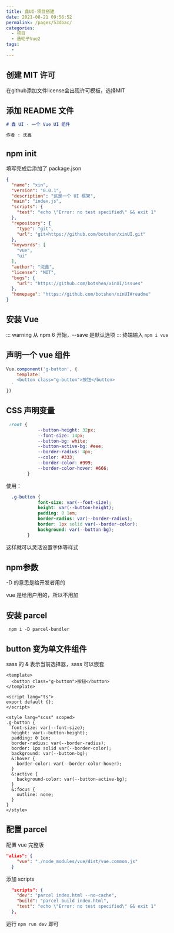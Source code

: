 ```yaml
---
title: 鑫UI-项目搭建
date: 2021-08-21 09:56:52
permalink: /pages/53dbac/
categories:
  - 项目
  - 造轮子Vue2
tags:
  - 
---
```

## 创建 MIT 许可
在github添加文件license会出现许可模板，选择MIT
## 添加 README 文件
```markdown
# 鑫 UI - 一个 Vue UI 组件

作者 : 沈鑫
```
## npm init
填写完成后添加了 package.json
```json
{
  "name": "xin",
  "version": "0.0.1",
  "description": "这是一个 UI 框架",
  "main": "index.js",
  "scripts": {
    "test": "echo \"Error: no test specified\" && exit 1"
  },
  "repository": {
    "type": "git",
    "url": "git+https://github.com/botshen/xinUI.git"
  },
  "keywords": [
    "vue",
    "ui"
  ],
  "author": "沈鑫",
  "license": "MIT",
  "bugs": {
    "url": "https://github.com/botshen/xinUI/issues"
  },
  "homepage": "https://github.com/botshen/xinUI#readme"
}

```
## 安装 Vue
::: warning
从 npm 6 开始，--save 是默认选项
:::
终端输入 `npm i vue`
## 声明一个 vue 组件
```js
Vue.component('g-button', {
    template: `
    <button class="g-button">按钮</button> 
  `
})
```
## CSS 声明变量
```css
 :root {
            --button-height: 32px;
            --font-size: 14px;
            --button-bg: white;
            --button-active-bg: #eee;
            --border-radius: 4px;
            --color: #333;
            --border-color: #999;
            --border-color-hover: #666;
        }
```
使用：
```css
  .g-button {
            font-size: var(--font-size);
            height: var(--button-height);
            padding: 0 1em;
            border-radius: var(--border-radius);
            border: 1px solid var(--border-color);
            background: var(--button-bg);
        }
```
这样就可以灵活设置字体等样式
## npm参数
-D 的意思是给开发者用的

vue 是给用户用的，所以不用加
## 安装 parcel
` npm i -D parcel-bundler`
## button 变为单文件组件
sass 的 & 表示当前选择器，sass 可以嵌套
```vue
<template>
  <button class="g-button">按钮</button>
</template>

<script lang="ts">
export default {};
</script>

<style lang="scss" scoped>
.g-button {
  font-size: var(--font-size);
  height: var(--button-height);
  padding: 0 1em;
  border-radius: var(--border-radius);
  border: 1px solid var(--border-color);
  background: var(--button-bg);
  &:hover {
    border-color: var(--border-color-hover);
  }
  &:active {
    background-color: var(--button-active-bg);
  }
  &:focus {
    outline: none;
  }
}
</style>
```
## 配置 parcel
配置 vue 完整版
```json
"alias": {
    "vue": "./node_modules/vue/dist/vue.common.js"
  }
```
添加 scripts
```json
  "scripts": {
    "dev": "parcel index.html --no-cache",
    "build": "parcel build index.html",
    "test": "echo \"Error: no test specified\" && exit 1"
  },
```
运行 `npm run dev` 即可
